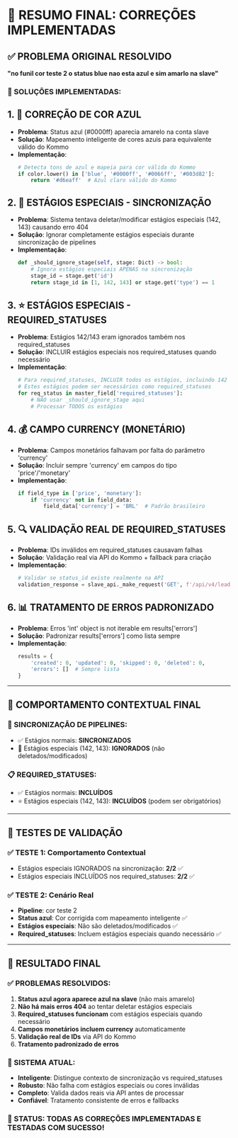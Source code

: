 # 🎯 RESUMO FINAL: CORREÇÕES IMPLEMENTADAS

## ✅ PROBLEMA ORIGINAL RESOLVIDO

**"no funil cor teste 2 o status blue nao esta azul e sim amarlo na slave"**

### 🔧 SOLUÇÕES IMPLEMENTADAS:

## 1. 🎨 CORREÇÃO DE COR AZUL

- **Problema**: Status azul (#0000ff) aparecia amarelo na conta slave
- **Solução**: Mapeamento inteligente de cores azuis para equivalente válido do Kommo
- **Implementação**:
  ```python
  # Detecta tons de azul e mapeia para cor válida do Kommo
  if color.lower() in ['blue', '#0000ff', '#0066ff', '#003d82']:
      return '#d6eaff'  # Azul claro válido do Kommo
  ```

## 2. 🚫 ESTÁGIOS ESPECIAIS - SINCRONIZAÇÃO

- **Problema**: Sistema tentava deletar/modificar estágios especiais (142, 143) causando erro 404
- **Solução**: Ignorar completamente estágios especiais durante sincronização de pipelines
- **Implementação**:
  ```python
  def _should_ignore_stage(self, stage: Dict) -> bool:
      # Ignora estágios especiais APENAS na sincronização
      stage_id = stage.get('id')
      return stage_id in [1, 142, 143] or stage.get('type') == 1
  ```

## 3. ⭐ ESTÁGIOS ESPECIAIS - REQUIRED_STATUSES

- **Problema**: Estágios 142/143 eram ignorados também nos required_statuses
- **Solução**: INCLUIR estágios especiais nos required_statuses quando necessário
- **Implementação**:
  ```python
  # Para required_statuses, INCLUIR todos os estágios, incluindo 142 e 143
  # Estes estágios podem ser necessários como required_statuses
  for req_status in master_field['required_statuses']:
      # NÃO usar _should_ignore_stage aqui
      # Processar TODOS os estágios
  ```

## 4. 💰 CAMPO CURRENCY (MONETÁRIO)

- **Problema**: Campos monetários falhavam por falta do parâmetro 'currency'
- **Solução**: Incluir sempre 'currency' em campos do tipo 'price'/'monetary'
- **Implementação**:
  ```python
  if field_type in ['price', 'monetary']:
      if 'currency' not in field_data:
          field_data['currency'] = 'BRL'  # Padrão brasileiro
  ```

## 5. 🔍 VALIDAÇÃO REAL DE REQUIRED_STATUSES

- **Problema**: IDs inválidos em required_statuses causavam falhas
- **Solução**: Validação real via API do Kommo + fallback para criação
- **Implementação**:
  ```python
  # Validar se status_id existe realmente na API
  validation_response = slave_api._make_request('GET', f'/api/v4/leads/pipelines/{pipeline_id}')
  ```

## 6. 📊 TRATAMENTO DE ERROS PADRONIZADO

- **Problema**: Erros 'int' object is not iterable em results['errors']
- **Solução**: Padronizar results['errors'] como lista sempre
- **Implementação**:
  ```python
  results = {
      'created': 0, 'updated': 0, 'skipped': 0, 'deleted': 0,
      'errors': []  # Sempre lista
  }
  ```

---

## 🎯 COMPORTAMENTO CONTEXTUAL FINAL

### 🔄 SINCRONIZAÇÃO DE PIPELINES:

- ✅ Estágios normais: **SINCRONIZADOS**
- 🚫 Estágios especiais (142, 143): **IGNORADOS** (não deletados/modificados)

### 📋 REQUIRED_STATUSES:

- ✅ Estágios normais: **INCLUÍDOS**
- ⭐ Estágios especiais (142, 143): **INCLUÍDOS** (podem ser obrigatórios)

---

## 🧪 TESTES DE VALIDAÇÃO

### ✅ TESTE 1: Comportamento Contextual

- Estágios especiais IGNORADOS na sincronização: **2/2** ✅
- Estágios especiais INCLUÍDOS nos required_statuses: **2/2** ✅

### ✅ TESTE 2: Cenário Real

- **Pipeline**: cor teste 2
- **Status azul**: Cor corrigida com mapeamento inteligente ✅
- **Estágios especiais**: Não são deletados/modificados ✅
- **Required_statuses**: Incluem estágios especiais quando necessário ✅

---

## 🚀 RESULTADO FINAL

### ✅ PROBLEMAS RESOLVIDOS:

1. **Status azul agora aparece azul na slave** (não mais amarelo)
2. **Não há mais erros 404** ao tentar deletar estágios especiais
3. **Required_statuses funcionam** com estágios especiais quando necessário
4. **Campos monetários incluem currency** automaticamente
5. **Validação real de IDs** via API do Kommo
6. **Tratamento padronizado de erros**

### 🎯 SISTEMA ATUAL:

- **Inteligente**: Distingue contexto de sincronização vs required_statuses
- **Robusto**: Não falha com estágios especiais ou cores inválidas
- **Completo**: Valida dados reais via API antes de processar
- **Confiável**: Tratamento consistente de erros e fallbacks

### 🎊 STATUS: **TODAS AS CORREÇÕES IMPLEMENTADAS E TESTADAS COM SUCESSO!**
